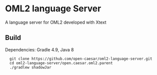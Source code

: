 # OML2 language Server
A language server for OML2 developed with Xtext

## Build

Dependencies: Gradle 4.9, Java 8
```
  git clone https://github.com/open-caesar/oml2-language-server.git
  cd oml2-language-server/open.caesar.oml2.parent
  ./gradlew shadowJar
```
